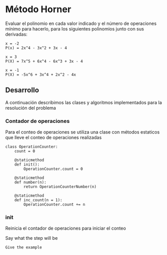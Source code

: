 # Método Horner

Evaluar el polinomio en cada valor indicado y el número de operaciones mínimo para hacerlo, para los siguientes polinomios junto con sus derivadas:

```
x = -2
P(x) = 2x^4 - 3x^2 + 3x - 4

x = 3
P(X) = 7x^5 + 6x^4 - 6x^3 + 3x - 4

x = -1
P(X) = -5x^6 + 3x^4 + 2x^2 - 4x
```

## Desarrollo

A continuación describimos las clases y algoritmos implementados para la resolución del problema

### Contador de operaciones

Para el conteo de operaciones se utiliza una clase con métodos estaticos que lleve el conteo de operaciones realizadas

```
class OperationCounter:
	count = 0

	@staticmethod
	def init():
		OperationCounter.count = 0

	@staticmethod
	def number(n):
		return OperationCounterNumber(n)

	@staticmethod
	def inc_count(n = 1):
		OperationCounter.count += n
```


### init

Reinicia el contador de operaciones para iniciar el conteo

Say what the step will be

```
Give the example
```